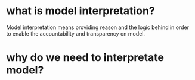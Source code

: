 # what is model interpretation?

Model interpretation means providing reason and the logic behind in order to enable the accountability and transparency on model.

# why do we need to interpretate model?





